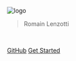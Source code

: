<!-- _coverpage.md -->

![logo](https://nodejs.org/static/images/logo.svg)

> Romain Lenzotti

<br />

[GitHub](https://github.com/NodeLabs/techday-node/)
[Get Started](#présentation)